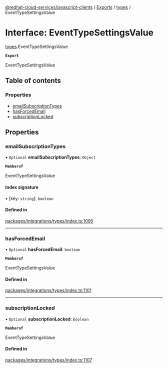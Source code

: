 [@redhat-cloud-services/javascript-clients](../README.md) / [Exports](../modules.md) / [types](../modules/types.md) / EventTypeSettingsValue

# Interface: EventTypeSettingsValue

[types](../modules/types.md).EventTypeSettingsValue

**`Export`**

EventTypeSettingsValue

## Table of contents

### Properties

- [emailSubscriptionTypes](types.EventTypeSettingsValue.md#emailsubscriptiontypes)
- [hasForcedEmail](types.EventTypeSettingsValue.md#hasforcedemail)
- [subscriptionLocked](types.EventTypeSettingsValue.md#subscriptionlocked)

## Properties

### emailSubscriptionTypes

• `Optional` **emailSubscriptionTypes**: `Object`

**`Memberof`**

EventTypeSettingsValue

#### Index signature

▪ [key: `string`]: `boolean`

#### Defined in

[packages/integrations/types/index.ts:1095](https://github.com/RedHatInsights/javascript-clients/blob/main/packages/integrations/types/index.ts#L1095)

___

### hasForcedEmail

• `Optional` **hasForcedEmail**: `boolean`

**`Memberof`**

EventTypeSettingsValue

#### Defined in

[packages/integrations/types/index.ts:1101](https://github.com/RedHatInsights/javascript-clients/blob/main/packages/integrations/types/index.ts#L1101)

___

### subscriptionLocked

• `Optional` **subscriptionLocked**: `boolean`

**`Memberof`**

EventTypeSettingsValue

#### Defined in

[packages/integrations/types/index.ts:1107](https://github.com/RedHatInsights/javascript-clients/blob/main/packages/integrations/types/index.ts#L1107)
